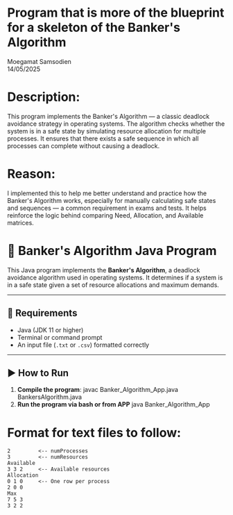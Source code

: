# Program that is more of the blueprint for a skeleton of the Banker's Algorithm  
Moegamat Samsodien  
14/05/2025

# Description:
This program implements the Banker's Algorithm — a classic deadlock avoidance strategy in operating systems. 
The algorithm checks whether the system is in a safe state by simulating resource allocation for multiple processes. 
It ensures that there exists a safe sequence in which all processes can complete without causing a deadlock.

# Reason:
I implemented this to help me better understand and practice how the Banker's Algorithm works,
especially for manually calculating safe states and sequences — a common requirement in exams and tests.
It helps reinforce the logic behind comparing Need, Allocation, and Available matrices.

# 🏦 Banker's Algorithm Java Program

This Java program implements the **Banker's Algorithm**, a deadlock avoidance algorithm used in operating systems. It determines if a system is in a safe state given a set of resource allocations and maximum demands.

---

## 🔧 Requirements

- Java (JDK 11 or higher)
- Terminal or command prompt
- An input file (`.txt` or `.csv`) formatted correctly

---

## ▶️ How to Run

1. **Compile the program**:
   javac Banker_Algorithm_App.java BankersAlgorithm.java
2. **Run the program via bash or from APP**
   java Banker_Algorithm_App


# Format for text files to follow:
```
2         <-- numProcesses
3         <-- numResources
Available
3 3 2     <-- Available resources
Allocation
0 1 0     <-- One row per process
2 0 0
Max
7 5 3
3 2 2
```

